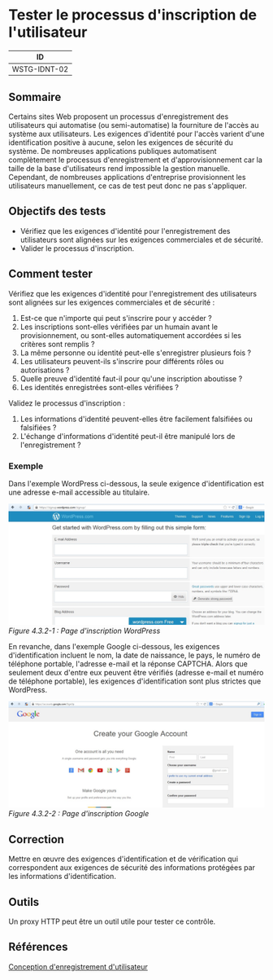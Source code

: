 # Tester le processus d'inscription de l'utilisateur

|ID          |
|------------|
|WSTG-IDNT-02|

## Sommaire

Certains sites Web proposent un processus d'enregistrement des utilisateurs qui automatise (ou semi-automatise) la fourniture de l'accès au système aux utilisateurs. Les exigences d'identité pour l'accès varient d'une identification positive à aucune, selon les exigences de sécurité du système. De nombreuses applications publiques automatisent complètement le processus d'enregistrement et d'approvisionnement car la taille de la base d'utilisateurs rend impossible la gestion manuelle. Cependant, de nombreuses applications d'entreprise provisionnent les utilisateurs manuellement, ce cas de test peut donc ne pas s'appliquer.

## Objectifs des tests

- Vérifiez que les exigences d'identité pour l'enregistrement des utilisateurs sont alignées sur les exigences commerciales et de sécurité.
- Valider le processus d'inscription.

## Comment tester

Vérifiez que les exigences d'identité pour l'enregistrement des utilisateurs sont alignées sur les exigences commerciales et de sécurité :

1. Est-ce que n'importe qui peut s'inscrire pour y accéder ?
2. Les inscriptions sont-elles vérifiées par un humain avant le provisionnement, ou sont-elles automatiquement accordées si les critères sont remplis ?
3. La même personne ou identité peut-elle s'enregistrer plusieurs fois ?
4. Les utilisateurs peuvent-ils s'inscrire pour différents rôles ou autorisations ?
5. Quelle preuve d'identité faut-il pour qu'une inscription aboutisse ?
6. Les identités enregistrées sont-elles vérifiées ?

Validez le processus d'inscription :

1. Les informations d'identité peuvent-elles être facilement falsifiées ou falsifiées ?
2. L'échange d'informations d'identité peut-il être manipulé lors de l'enregistrement ?

### Exemple

Dans l'exemple WordPress ci-dessous, la seule exigence d'identification est une adresse e-mail accessible au titulaire.

![Page d'inscription WordPress](images/Wordpress_registration_page.jpg)\
*Figure 4.3.2-1 : Page d'inscription WordPress*

En revanche, dans l'exemple Google ci-dessous, les exigences d'identification incluent le nom, la date de naissance, le pays, le numéro de téléphone portable, l'adresse e-mail et la réponse CAPTCHA. Alors que seulement deux d'entre eux peuvent être vérifiés (adresse e-mail et numéro de téléphone portable), les exigences d'identification sont plus strictes que WordPress.

![Page d'inscription Google](images/Google_registration_page.jpg)\
*Figure 4.3.2-2 : Page d'inscription Google*

## Correction

Mettre en œuvre des exigences d'identification et de vérification qui correspondent aux exigences de sécurité des informations protégées par les informations d'identification.

## Outils

Un proxy HTTP peut être un outil utile pour tester ce contrôle.

## Références

[Conception d'enregistrement d'utilisateur](https://mashable.com/2011/06/09/user-registration-design/)
